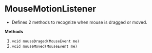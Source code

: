 # MouseMotionListener   
- Defines 2 methods to recognize when mouse is dragged or moved.

**Methods**
 1. ```void mouseDraged(MouseEvent me)```
 2. ```void mouseMoved(MouseEvent me)```
